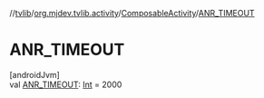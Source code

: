 //[tvlib](../../../index.md)/[org.mjdev.tvlib.activity](../index.md)/[ComposableActivity](index.md)/[ANR_TIMEOUT](-a-n-r_-t-i-m-e-o-u-t.md)

# ANR_TIMEOUT

[androidJvm]\
val [ANR_TIMEOUT](-a-n-r_-t-i-m-e-o-u-t.md): [Int](https://kotlinlang.org/api/latest/jvm/stdlib/kotlin/-int/index.html) = 2000
